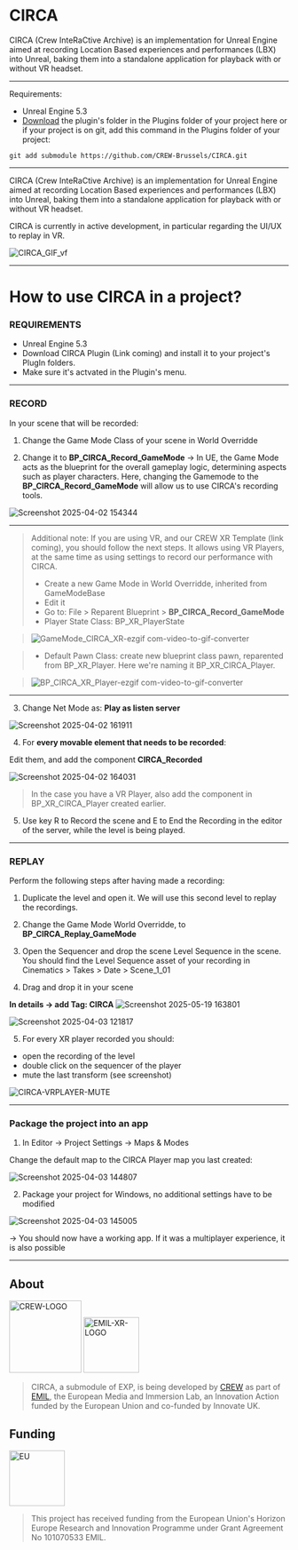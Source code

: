 # CIRCA
CIRCA (Crew InteRaCtive Archive) is an implementation for Unreal Engine aimed at recording Location Based experiences and performances (LBX) into Unreal, baking them into a standalone application for playback with or without VR headset.

***
Requirements:
- Unreal Engine 5.3
- [Download](https://github.com/CREW-Brussels/CIRCA.git) the plugin's folder in the Plugins folder of your project here or if your project is on git, add this command in the Plugins folder of your project:
```
git add submodule https://github.com/CREW-Brussels/CIRCA.git
```
***

CIRCA (Crew InteRaCtive Archive) is an implementation for Unreal Engine aimed at recording Location Based experiences and performances (LBX) into Unreal, baking them into a standalone application for playback with or without VR headset.

CIRCA is currently in active development, in particular regarding the UI/UX to replay in VR.

![CIRCA_GIF_vf](https://github.com/user-attachments/assets/fa80f8b4-c44d-4c81-8e56-f733eb23fecf)

***
# How to use CIRCA in a project?

### REQUIREMENTS

* Unreal Engine 5.3
* Download CIRCA Plugin (Link coming) and install it to your project's PlugIn folders.
* Make sure it's actvated in the Plugin's menu.

***

### RECORD

In your scene that will be recorded:

1. Change the Game Mode Class of your scene in World Overridde

3. Change it to **BP_CIRCA_Record_GameMode**
-> In UE, the Game Mode acts as the blueprint for the overall gameplay logic, determining aspects such as player characters. Here, changing the Gamemode to the **BP_CIRCA_Record_GameMode** will allow us to use CIRCA's recording tools.

![Screenshot 2025-04-02 154344](https://github.com/user-attachments/assets/bd06c6b0-39e0-413e-bdb1-a2f8e3a33f5a)

***
> Additional note: If you are using VR, and our CREW XR Template (link coming), you should follow the next steps. It allows using VR Players, at the same time as using settings to record our performance with CIRCA.
> * Create a new Game Mode in World Overridde, inherited from GameModeBase
> * Edit it 
> * Go to: File > Reparent Blueprint > **BP_CIRCA_Record_GameMode**
> * Player State Class: BP_XR_PlayerState

> ![GameMode_CIRCA_XR-ezgif com-video-to-gif-converter](https://github.com/user-attachments/assets/e833ea54-4140-4be9-9e6e-984cd542db92)

> * Default Pawn Class: create new blueprint class pawn, reparented from BP_XR_Player. Here we're naming it BP_XR_CIRCA_Player.

> ![BP_CIRCA_XR_Player-ezgif com-video-to-gif-converter](https://github.com/user-attachments/assets/0abe4c9a-1a06-4fb5-92d3-dba6841c0a82)
***

3. Change Net Mode as: **Play as listen server**

![Screenshot 2025-04-02 161911](https://github.com/user-attachments/assets/1dc533b8-5fb3-448e-8660-97cfebdc8a94)

4. For **every movable element that needs to be recorded**: 

Edit them, and add the component **CIRCA_Recorded**

![Screenshot 2025-04-02 164031](https://github.com/user-attachments/assets/0388d8a7-0d3c-494b-91ea-b2b2a7a89aed)

> In the case you have a VR Player, also add the component in BP_XR_CIRCA_Player created earlier.

5. Use key R to Record the scene and E to End the Recording in the editor of the server, while the level is being played.

***

### REPLAY

Perform the following steps after having made a recording: 

1. Duplicate the level and open it. We will use this second level to replay the recordings.

2. Change the Game Mode World Overridde, to **BP_CIRCA_Replay_GameMode**

3. Open the Sequencer and drop the scene Level Sequence in the scene. You should find the Level Sequence asset of your recording in Cinematics > Takes > Date > Scene_1_01

4. Drag and drop it in your scene

**In details -> add Tag: CIRCA**
![Screenshot 2025-05-19 163801](https://github.com/user-attachments/assets/c86b4598-94ce-4290-b26d-31715f9ed297)

![Screenshot 2025-04-03 121817](https://github.com/user-attachments/assets/2e82098c-a103-4028-9920-a51072f6ee17)

5. For every XR player recorded you should:
- open the recording of the level
- double click on the sequencer of the player
- mute the last transform (see screenshot)

![CIRCA-VRPLAYER-MUTE](https://github.com/user-attachments/assets/d98f4fec-a6dc-44b4-9026-e89c11f2e7bc)

***

### Package the project into an app

1. In Editor -> Project Settings -> Maps & Modes

Change the default map to the CIRCA Player map you last created:

![Screenshot 2025-04-03 144807](https://github.com/user-attachments/assets/d457f21d-d68a-4c7c-a5ba-ba54228d6e7f)

2. Package your project for Windows, no additional settings have to be modified

![Screenshot 2025-04-03 145005](https://github.com/user-attachments/assets/2c2b650d-ba8e-4e7f-8604-4999b0c7fc53)

-> You should now have a working app. If it was a multiplayer experience, it is also possible

***

## About
<img src="https://github.com/user-attachments/assets/2ffa225b-2966-4f68-8106-3fd403fd6988" alt="CREW-LOGO" width="130"/>  
<img src="https://emil-xr.eu/wp-content/uploads/2022/10/logo_emil-272x300.png)" alt="EMIL-XR-LOGO" width="100"/>

> CIRCA, a submodule of EXP, is being developed by [CREW](http://crew.brussels) as part of [EMIL](https://emil-xr.eu/), the European Media and Immersion Lab, an Innovation Action funded by the European Union and co-funded by Innovate UK. 

## Funding
<img src="https://emil-xr.eu/wp-content/uploads/2022/10/EN-Funded-by-the-EU-POS-1024x215.png)" alt="EU" height="100"/>

> This project has received funding from the European Union's Horizon Europe Research and Innovation Programme under Grant Agreement No 101070533 EMIL.
